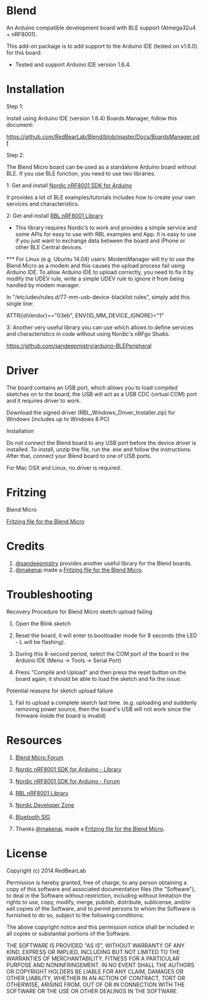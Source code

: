 Blend
=====

An Arduino compatible development board with BLE support (Atmega32u4 + nRF8001).

This add-on package is to add support to the Arduino IDE (tested on v1.6.0) for this board.

* Tested and support Arduino IDE version 1.6.4.


Installation
============

Step 1:

Install using Arduino IDE (version 1.6.4) Boards Manager, follow this document:

https://github.com/RedBearLab/Blend/blob/master/Docs/BoardsManager.pdf

Step 2:

The Blend Micro board can be used as a standalone Arduino board without BLE. If you use BLE function, you need to use two libraries.

1: Get and install [Nordic nRF8001 SDK for Arduino](https://github.com/cheong2k/ble-sdk-arduino)

It provides a lot of BLE examples/tutorials includes how to create your own services and characteristics.

2: Get and install [RBL nRF8001 Library](https://github.com/RedBearLab/nRF8001)

* This library requires Nordic’s to work and provides a simple service and some APIs for easy to use with RBL examples and App. It is easy to use if you just want to exchange data between the board and iPhone or other BLE Central devices.

*** For Linux (e.g. Ubuntu 14.04) users: ModemManager will try to use the Blend Micro as a modem and this causes the upload process fail using Arduino IDE. To allow Arduino IDE to upload correctly, you need to fix it by modify the UDEV rule, write a simple UDEV rule to ignore it from being handled by modem manager.

In "/etc/udev/rules.d/77-mm-usb-device-blacklist.rules", simply add this single line:

ATTR{idVendor}=="03eb",  ENV{ID_MM_DEVICE_IGNORE}="1"

3: Another very useful library you can use which allows to define services and characteristics in code without using Nordic's nRFgo Studio. 

https://github.com/sandeepmistry/arduino-BLEPeripheral


Driver
======

The board contains an USB port, which allows you to load compiled sketches on to the board, the USB will act as a USB CDC (virtual COM) port and it requires driver to work.

Download the signed driver (RBL_Windows_Driver_Installer.zip) for Windows (includes up to Windows 8 PC)<br/>

Installation

Do not connect the Blend board to any USB port before the device driver is installed. To install, unzip the file, run the .exe and follow the instructions. After that, connect your Blend board to one of USB ports.

For Mac OSX and Linux, no driver is required.

Fritzing
========

Blend Micro

[Fritzing file for the Blend Micro](https://github.com/makenai/FritzingParts)


Credits
=======

1. [@sandeepmistry](https://github.com/sandeepmistry) provides another useful library for the Blend boards.
2. [@makenai](https://github.com/makenai) made a [Fritzing file for the Blend Micro](https://github.com/makenai/FritzingParts).


Troubleshooting
===============

Recovery Procedure for Blend Micro sketch upload failing

1. Open the Blink sketch

2. Reset the board, it will enter to bootloader mode for 8 seconds (the LED - L will be flashing).

3. During this 8-second period, select the COM port of the board in the Arduino IDE (Menu -> Tools -> Serial Port)

4. Press "Compile and Upload" and then press the reset button on the board again, it should be able to load the sketch and fix the issue.


Potential reasons for sketch upload failure

1. Fail to upload a complete sketch last time. (e.g. uploading and suddenly removing power source, then the board's USB will not work since the firmware inside the board is invalid)


Resources
=========

1. [Blend Micro Forum](https://redbearlab.zendesk.com/forums/23046987-Blend-Micro)

2. [Nordic nRF8001 SDK for Arduino - Library](https://github.com/cheong2k/ble-sdk-arduino)

3. [Nordic nRF8001 SDK for Arduino - Forum](https://redbearlab.zendesk.com/forums/21921933-Nordic-nRF8001-SDK-for-Arduino)

4. [RBL nRF8001 Library](https://github.com/RedBearLab/nRF8001)

5. [Nordic Developer Zone](https://devzone.nordicsemi.com/)

6. [Bluetooth SIG](https://www.bluetooth.org/en-us)

7. Thanks [@makenai](https://github.com/makenai), made a [Fritzing file for the Blend Micro](https://github.com/makenai/FritzingParts).


License
=======

Copyright (c) 2014 RedBearLab

Permission is hereby granted, free of charge, to any person obtaining a copy
of this software and associated documentation files (the "Software"), to deal
in the Software without restriction, including without limitation the rights
to use, copy, modify, merge, publish, distribute, sublicense, and/or sell
copies of the Software, and to permit persons to whom the Software is
furnished to do so, subject to the following conditions:

The above copyright notice and this permission notice shall be included in all
copies or substantial portions of the Software.

THE SOFTWARE IS PROVIDED "AS IS", WITHOUT WARRANTY OF ANY KIND, EXPRESS OR
IMPLIED, INCLUDING BUT NOT LIMITED TO THE WARRANTIES OF MERCHANTABILITY,
FITNESS FOR A PARTICULAR PURPOSE AND NONINFRINGEMENT. IN NO EVENT SHALL THE
AUTHORS OR COPYRIGHT HOLDERS BE LIABLE FOR ANY CLAIM, DAMAGES OR OTHER
LIABILITY, WHETHER IN AN ACTION OF CONTRACT, TORT OR OTHERWISE, ARISING FROM,
OUT OF OR IN CONNECTION WITH THE SOFTWARE OR THE USE OR OTHER DEALINGS IN THE
SOFTWARE.
